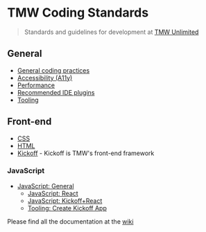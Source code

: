 # TMW Coding Standards
> Standards and guidelines for development at [TMW Unlimited](http://www.tmwunlimited.com)

## General
* [General coding practices](/wiki/General-coding-practices)
* [Accessibility (A11y)](/wiki/Accessibility-(a11y))
* [Performance](/wiki/Performance)
* [Recommended IDE plugins](/wiki/Recommended-IDE-plugins)
* [Tooling](/wiki/Tooling)

## Front-end
* [CSS](/wiki/CSS)
* [HTML](/wiki/HTML)
* [Kickoff](/wiki/Kickoff) - Kickoff is TMW's front-end framework

### JavaScript
* [JavaScript: General](/wiki/JavaScript:-General)
  * [JavaScript: React](/wiki/JavaScript:-React)
  * [JavaScript: Kickoff+React](/wiki/JavaScript:-Kickoff-React)
  * [Tooling: Create Kickoff App](/wiki/Tooling:-Create-Kickoff-App)
  
  
Please find all the documentation at the [wiki](https://github.com/tmwagency/TMW-coding-standards/wiki)
